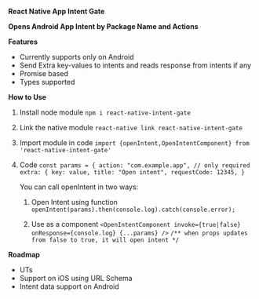 **React Native App Intent Gate**

**Opens Android App Intent by Package Name and Actions**

**Features**

- Currently supports only on Android
- Send Extra key-values to intents and reads response from intents if any
- Promise based
- Types supported

**How to Use**

1. Install node module
   `npm i react-native-intent-gate`
2. Link the native module
   `react-native link react-native-intent-gate`
3. Import module in code
   `import {openIntent,OpenIntentComponent} from 'react-native-intent-gate'`

4. Code
   `const params = { action: "com.example.app", // only required extra: { key: value, title: "Open intent", requestCode: 12345, }`

   You can call openIntent in two ways:

   1. Open Intent using function
      `openIntent(params).then(console.log).catch(console.error);`

   2. Use as a component
      `<OpenIntentComponent invoke={true|false} onResponse={console.log} {...params} />`
      `/** when props updates from false to true, it will open intent */`

**Roadmap**

- UTs
- Support on iOS using URL Schema
- Intent data support on Android
